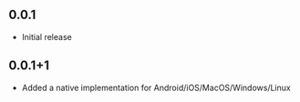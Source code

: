 ## 0.0.1

* Initial release

## 0.0.1+1

* Added a native implementation for Android/iOS/MacOS/Windows/Linux
